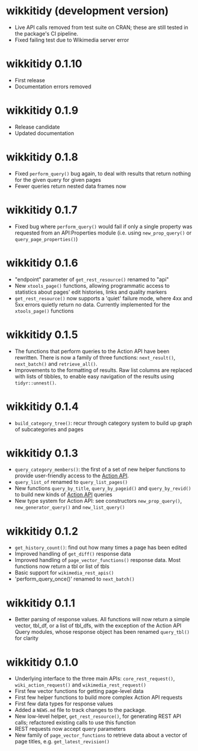 # wikkitidy (development version)

* Live API calls removed from test suite on CRAN; these are still tested in the package's CI pipeline.
* Fixed failing test due to Wikimedia server error

# wikkitidy 0.1.10

* First release
* Documentation errors removed

# wikkitidy 0.1.9

* Release candidate
* Updated documentation

# wikkitidy 0.1.8

* Fixed `perform_query()` bug again, to deal with results that return nothing for the given query for given pages
* Fewer queries return nested data frames now

# wikkitidy 0.1.7

* Fixed bug where `perform_query()` would fail if only a single property was requested from an API:Properties module (i.e. using `new_prop_query()` or `query_page_properties()`)

# wikkitidy 0.1.6

* "endpoint" parameter of `get_rest_resource()` renamed to "api"
* New `xtools_page()` functions, allowing programmatic access to statistics about pages' edit histories, links and quality markers
* `get_rest_resource()` now supports a 'quiet' failure mode, where 4xx and 5xx errors quietly return no data. Currently implemented for the `xtools_page()` functions

# wikkitidy 0.1.5

* The functions that perform queries to the Action API have been rewritten. There is now a family of three functions: `next_result()`, `next_batch()` and `retrieve_all()`.
* Improvements to the formatting of results. Raw list columns are replaced with lists of tibbles, to enable easy navigation of the results using `tidyr::unnest()`.

# wikkitidy 0.1.4

* `build_category_tree()`: recur through category system to build up graph of subcategories and pages

# wikkitidy 0.1.3

* `query_category_members()`: the first of a set of new helper functions to provide user-friendly access to the [Action API](https://www.mediawiki.org/wiki/API).
* `query_list_of` renamed to `query_list_pages()`
* New functions `query_by_title`, `query_by_pageid()` and `query_by_revid()` to build new kinds of [Action API](https://www.mediawiki.org/wiki/API) queries
* New type system for Action API: see constructors `new_prop_query()`, `new_generator_query()` and `new_list_query()`

# wikkitidy 0.1.2

* `get_history_count()`: find out how many times a page has been edited
* Improved handling of `get_diff()` response data
* Improved handling of `page_vector_functions()` response data. Most functions now return a tbl or list of tbls
* Basic support for `wikimedia_rest_apis()`
* 'perform_query_once()' renamed to `next_batch()`

# wikkitidy 0.1.1

* Better parsing of response values. All functions will now return a simple vector, tbl_df, or a list of tbl_dfs, with the exception of the Action API Query modules, whose response object has been renamed `query_tbl()` for clarity

# wikkitidy 0.1.0

* Underlying interface to the three main APIs: `core_rest_request()`, `wiki_action_request()` and `wikimedia_rest_request()`
* First few vector functions for getting page-level data
* First few helper functions to build more complex Action API requests
* First few data types for response values
* Added a `NEWS.md` file to track changes to the package.
* New low-level helper, `get_rest_resource()`, for generating REST API calls; refactored existing calls to use this function
* REST requests now accept query parameters
* New family of `page_vector_functions` to retrieve data about a vector of page titles, e.g. `get_latest_revision()`
